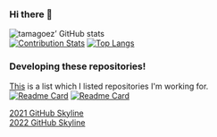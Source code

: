 ### Hi there 👋

<!--
**tamagoez/tamagoez** is a ✨ _special_ ✨ repository because its `README.md` (this file) appears on your GitHub profile.

Here are some ideas to get you started:

- 🔭 I’m currently working on ...
- 🌱 I’m currently learning ...
- 👯 I’m looking to collaborate on ...
- 🤔 I’m looking for help with ...
- 💬 Ask me about ...
- 📫 How to reach me: ...
- 😄 Pronouns: ...
- ⚡ Fun fact: ...
-->

![tamagoez’ GitHub stats](https://github-readme-stats.vercel.app/api?username=tamagoez&show_icons=true&theme=tokyonight)  
[![Contribution Stats](https://github-contribution-stats.vercel.app/api/?username=tamagoez)](https://github.com/LordDashMe/github-contribution-stats/)
[![Top Langs](https://github-readme-stats.vercel.app/api/top-langs/?username=tamagoez&langs_count=8&layout=compact)](https://github.com/tamagoez/github-readme-stats)
### Developing these repositories!
[This](https://github.com/stars/tamagoez/lists/now-working) is a list which I listed repositories I'm working for.  
[![Readme Card](https://github-readme-stats.vercel.app/api/pin/?username=tamagoez&repo=vividarmy-wikinotes&show_owner=true)](https://github.com/tamagoez/vividarmy-wikinotes)
[![Readme Card](https://github-readme-stats.vercel.app/api/pin/?username=tamagoez&repo=sessions&show_owner=true)](https://github.com/tamagoez/sessions)

[2021 GitHub Skyline](https://skyline.github.com/tamagoez/2021?annotation0=2021-07-17,2021-07-17,Joined%20GitHub%21&annotation1=2021-07-31,2021-07-31,First%20issue%21&annotation2=2021-07-26,2021-07-26,First%20pull%20request%21)  
[2022 GitHub Skyline](https://skyline.github.com/tamagoez/2022?annotation0=2022-02-24,2022-03-14,sessions-react%28Old%20version%20of%20session&annotation1=2022-03-15,2022-03-25,Sessions%20%28new%20version%29%20Still%20in%20progress%21%21)
